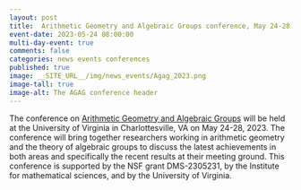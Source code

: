 ```yaml
---
layout: post
title:  Arithmetic Geometry and Algebraic Groups conference, May 24-28, 2023
event-date: 2023-05-24 08:00:00
multi-day-event: true
comments: false
categories: news events conferences
published: true
image: __SITE_URL__/img/news_events/Agag_2023.png
image-tall: true
image-alt: The AGAG conference header
---
```


The conference on [Arithmetic Geometry and Algebraic Groups](https://sites.google.com/view/agag-at-uva/home) will be held at the University of Virginia in Charlottesville, VA on May 24-28, 2023. The conference will bring together researchers working in arithmetic geometry and the theory of algebraic groups to discuss the latest achievements in both areas and specifically the recent results at their meeting ground. This conference is supported by the NSF grant DMS-2305231, by the Institute for mathematical sciences, and by the University of Virginia.

